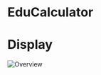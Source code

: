 # EduCalculator

# Display
![Overview](https://res.cloudinary.com/imgcave/image/upload/v1593003524/Img/Logo/EduCalculator_bsn4x1.png)
